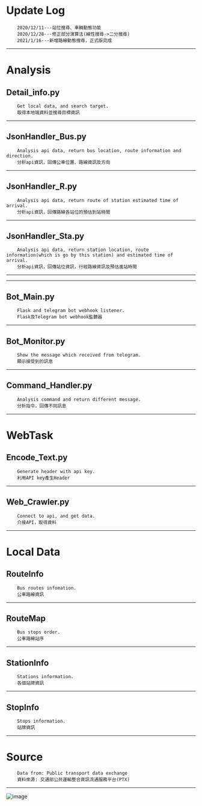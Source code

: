 Update Log
===
        2020/12/11---站位搜尋、車輛動態功能
        2020/12/28---修正部分演算法(線性搜尋->二分搜尋)
        2021/1/16---新增路線動態搜尋，正式版完成

---
Analysis
===
Detail_info.py
---
        Get local data, and search target.
        取得本地端資料並搜尋目標資訊

---
JsonHandler_Bus.py
---
        Analysis api data, return bus location, route information and direction.
        分析api資訊，回傳公車位置、路線資訊及方向

---
JsonHandler_R.py
---
        Analysis api data, return route of station estimated time of arrival.
        分析api資訊，回傳路線各站位的預估到站時間

---
JsonHandler_Sta.py
---
        Analysis api data, return station location, route information(which is go by this station) and estimated time of arrival.
        分析api資訊，回傳站位資訊，行經路線資訊及預估進站時間

---
---

Bot_Main.py
---
        Flask and telegram bot webhook listener.
        Flask及Telegram bot webhook監聽器

---
Bot_Monitor.py
---
        Show the message which received from telegram.
        顯示接受到的訊息

---
Command_Handler.py
---
        Analysis command and return different message.
        分析指令，回傳不同訊息

---

WebTask
===
Encode_Text.py
---
        Generate header with api key.
        利用API key產生Header

---
Web_Crawler.py
---
        Connect to api, and get data.
        介接API，取得資料

---

Local Data
===
RouteInfo
---
        Bus routes infomation.
        公車路線資訊

---
RouteMap
---
        Bus stops order.
        公車路線站序

---
StationInfo
---
        Stations information.
        各個站牌資訊

---
StopInfo
---
        Stops information.
        站牌資訊

---

Source
===
        Data from: Public transport data exchange
        資料來源: 交通部公共運輸整合資訊流通服務平台(PTX)

---
![image](https://ptx.transportdata.tw/PTX/logo.png)